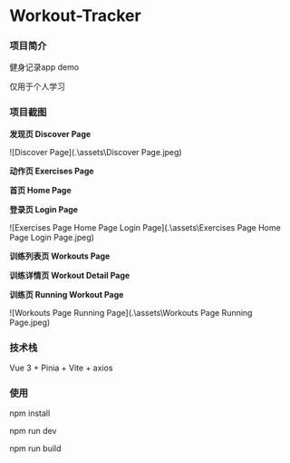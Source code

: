 # Workout-Tracker

### 项目简介

健身记录app demo

仅用于个人学习



### 项目截图

**发现页 Discover Page**

![Discover Page](.\assets\Discover Page.jpeg)

**动作页 Exercises Page**

**首页 Home Page**

**登录页 Login Page**

![Exercises Page Home Page Login Page](.\assets\Exercises Page Home Page Login Page.jpeg)

**训练列表页 Workouts Page**

**训练详情页 Workout Detail Page**

**训练页 Running Workout Page**

![Workouts Page Running Page](.\assets\Workouts Page Running Page.jpeg)



### 技术栈

Vue 3 + Pinia + Vite + axios



### 使用

npm install

npm run dev

npm run build

